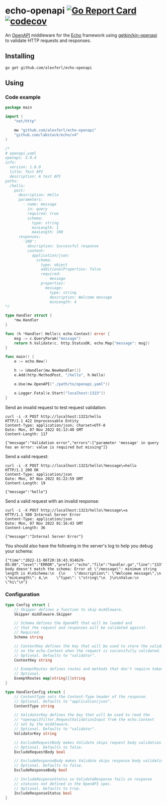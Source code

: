 # echo-openapi [![Go Report Card](https://goreportcard.com/badge/github.com/alexferl/echo-openapi)](https://goreportcard.com/report/github.com/alexferl/echo-openapi) [![codecov](https://codecov.io/gh/alexferl/echo-openapi/branch/master/graph/badge.svg)](https://codecov.io/gh/alexferl/echo-openapi)

An [OpenAPI](https://www.openapis.org/) middleware for the [Echo](https://github.com/labstack/echo) framework using
[getkin/kin-openapi](https://github.com/getkin/kin-openapi) to validate HTTP requests and responses.

## Installing
```shell
go get github.com/alexferl/echo-openapi
```

## Using

### Code example
```go
package main

import (
	"net/http"

	mw "github.com/alexferl/echo-openapi"
	"github.com/labstack/echo/v4"
)

/*
# openapi.yaml
openapi: 3.0.4
info:
  version: 1.0.0
  title: Test API
  description: A test API
paths:
  /hello:
    post:
      description: Hello
      parameters:
        - name: message
          in: query
          required: true
          schema:
            type: string
            minLength: 1
            maxLength: 100
      responses:
        '200':
          description: Successful response
          content:
            application/json:
              schema:
                type: object
                additionalProperties: false
                required:
                  - message
                properties:
                  message:
                    type: string
                    description: Welcome message
                    minLength: 4
*/

type Handler struct {
	*mw.Handler
}

func (h *Handler) Hello(c echo.Context) error {
	msg := c.QueryParam("message")
	return h.Validate(c, http.StatusOK, echo.Map{"message": msg})
}

func main() {
	e := echo.New()

	h := &Handler{mw.NewHandler()}
	e.Add(http.MethodPost, "/hello", h.Hello)

	e.Use(mw.OpenAPI("./path/to/openapi.yaml"))

	e.Logger.Fatal(e.Start("localhost:1323"))
}
```
Send an invalid request to test request validation:
```shell
curl -i -X POST http://localhost:1323/hello
HTTP/1.1 422 Unprocessable Entity
Content-Type: application/json; charset=UTF-8
Date: Mon, 07 Nov 2022 01:13:40 GMT
Content-Length: 117

{"message":"Validation error","errors":["parameter 'message' in query has an error: value is required but missing"]}
```

Send a valid request:
```shell
curl -i -X POST http://localhost:1323/hello\?message\=hello
HTTP/1.1 200 OK
Content-Type: application/json
Date: Mon, 07 Nov 2022 01:22:59 GMT
Content-Length: 19

{"message":"hello"}
```

Send a valid request with an invalid response:
```shell
curl -i -X POST http://localhost:1323/hello\?message\=a
HTTP/1.1 500 Internal Server Error
Content-Type: application/json
Date: Mon, 07 Nov 2022 01:16:43 GMT
Content-Length: 36

{"message":"Internal Server Error"}
```
You should also have the following in the server's log to help you debug your schema:
```shell
{"time":"2022-11-06T20:16:43.914629-05:00","level":"ERROR","prefix":"echo","file":"handler.go","line":"133","message":"response body doesn't match the schema: Error at \"/message\": minimum string length is 4\nSchema:\n  {\n    \"description\": \"Welcome message\",\n    \"minLength\": 4,\n    \"type\": \"string\"\n  }\n\nValue:\n  \"hi\"\n"}
```

### Configuration
```go
type Config struct {
	// Skipper defines a function to skip middleware.
	Skipper middleware.Skipper

	// Schema defines the OpenAPI that will be loaded and
	// that the request and responses will be validated against.
	// Required.
	Schema string

	// ContextKey defines the key that will be used to store the validator
	// on the echo.Context when the request is successfully validated.
	// Optional. Defaults to "validator".
	ContextKey string

	// ExemptRoutes defines routes and methods that don't require tokens.
	// Optional.
	ExemptRoutes map[string][]string
}

type HandlerConfig struct {
    // ContentType sets the Content-Type header of the response.
    // Optional. Defaults to "application/json".
    ContentType string

    // ValidatorKey defines the key that will be used to read the
    // *openapi3filter.RequestValidationInput from the echo.Context
    // set by the middleware.
    // Optional. Defaults to "validator".
    ValidatorKey string

    // ExcludeRequestBody makes Validate skips request body validation.
    // Optional. Defaults to false.
    ExcludeRequestBody bool

    // ExcludeResponseBody makes Validate skips response body validation.
    // Optional. Defaults to false.
    ExcludeResponseBody bool

    // IncludeResponseStatus so ValidateResponse fails on response
    // statuses not defined in the OpenAPI spec.
    // Optional. Defaults to true.
    IncludeResponseStatus bool
}
```
